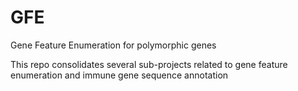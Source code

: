 # GFE
Gene Feature Enumeration for polymorphic genes 

This repo consolidates several sub-projects related to gene feature enumeration and immune gene sequence annotation
